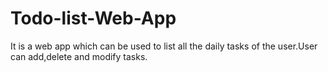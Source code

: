 # Todo-list-Web-App
It is a web app which can be used to list all the daily tasks of the user.User can add,delete and modify tasks.
